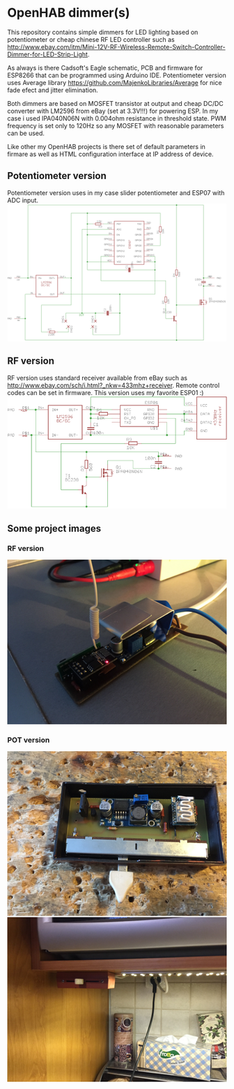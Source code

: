 # OpenHAB dimmer(s)

This repository contains simple dimmers for LED lighting based on potentiometer or cheap
chinese RF LED controller such as
http://www.ebay.com/itm/Mini-12V-RF-Wireless-Remote-Switch-Controller-Dimmer-for-LED-Strip-Light.

As always is there Cadsoft's Eagle schematic, PCB and firmware for ESP8266 that can be programmed using Arduino IDE.
Potentiometer version uses Average library https://github.com/MajenkoLibraries/Average for nice fade efect and jitter elimination.

Both dimmers are based on MOSFET transistor at output and cheap DC/DC converter with LM2596 from eBay (set at 3.3V!!!) for powering ESP.
In my case i used IPA040N06N with 0.004ohm resistance in threshold state. PWM frequency is set only to 120Hz so any MOSFET with
reasonable parameters can be used.

Like other my OpenHAB projects is there set of default parameters in firmare as well as HTML configuration interface at IP address of device.

## Potentiometer version
Potentiometer version uses in my case slider potentiometer and ESP07 with ADC input.
![alt](/eagle/lightdimmer_pot_sch.png)

## RF version
RF version uses standard receiver available from eBay such as http://www.ebay.com/sch/i.html?_nkw=433mhz+receiver. Remote control codes can be set in firmware. This version uses my favorite ESP01 :)
![alt](/eagle/lightdimmer_rc_sch.png)

## Some project images
### RF version
![alt](/images/2017-01-18%2015.52.22.jpg?raw=true)
### POT version
![alt](/images/2017-01-21%2015.13.14.jpg?raw=true)
![alt](/images/2017-01-21%2016.29.21.jpg?raw=true)
